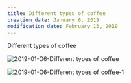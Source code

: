 ```yaml
---
title: Different types of coffee
creation_date: January 6, 2019
modification_date: February 13, 2019
---
```



Different types of coffee

![2019-01-06-Different types of coffee](images/2019-01-06-Different%20types%20of%20coffee.png)

![2019-01-06-Different types of coffee-1](images/2019-01-06-Different%20types%20of%20coffee-1.jpeg)

